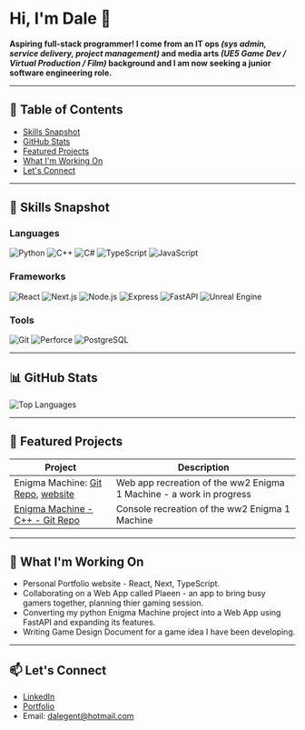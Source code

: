 # Hi, I'm Dale 👋 
**Aspiring full-stack programmer! I come from an IT ops *(sys admin, service delivery, project management)* and media arts *(UE5 Game Dev / Virtual Production / Film)* background and I am now seeking a junior software engineering role.**

---

## 📌 Table of Contents  
- [Skills Snapshot](#-skills-snapshot)  
- [GitHub Stats](#-github-stats)  
- [Featured Projects](#-featured-projects)  
- [What I'm Working On](#-what-im-working-on)  
- [Let's Connect](#-lets-connect)

---

## 🧠 Skills Snapshot  
### Languages  
![Python](https://img.shields.io/badge/Python-3776AB?style=for-the-badge&logo=python&logoColor=white)
![C++](https://img.shields.io/badge/C++-00599C?style=for-the-badge&logo=c%2B%2B&logoColor=white)
![C#](https://img.shields.io/badge/C%23-239120?style=for-the-badge&logo=c-sharp&logoColor=white)
![TypeScript](https://img.shields.io/badge/TypeScript-3178C6?style=for-the-badge&logo=typescript&logoColor=white)
![JavaScript](https://img.shields.io/badge/JavaScript-F7DF1E?style=for-the-badge&logo=javascript&logoColor=black)
          
### Frameworks  
![React](https://img.shields.io/badge/React-20232A?style=for-the-badge&logo=react&logoColor=61DAFB)
![Next.js](https://img.shields.io/badge/Next.js-000000?style=for-the-badge&logo=next.js&logoColor=white)
![Node.js](https://img.shields.io/badge/Node.js-339933?style=for-the-badge&logo=node.js&logoColor=white)
![Express](https://img.shields.io/badge/Express-000000?style=for-the-badge&logo=express&logoColor=white)
![FastAPI](https://img.shields.io/badge/FastAPI-009688?style=for-the-badge&logo=fastapi&logoColor=white)
![Unreal Engine](https://img.shields.io/badge/Unreal%20Engine-313131?style=for-the-badge&logo=unrealengine&logoColor=white)

### Tools  
![Git](https://img.shields.io/badge/Git-F05032?style=for-the-badge&logo=git&logoColor=white)
![Perforce](https://img.shields.io/badge/Perforce-404040?style=for-the-badge&logo=perforce&logoColor=white)
![PostgreSQL](https://img.shields.io/badge/PostgreSQL-336791?style=for-the-badge&logo=postgresql&logoColor=white)

---

## 📊 GitHub Stats  
![Top Languages](https://github-readme-stats.vercel.app/api/top-langs/?username=thetechgent&layout=compact&theme=radical)

---

## 📂 Featured Projects  
| Project | Description |
|--------|-------------|
| Enigma Machine: [Git Repo](https://github.com/TheTechGent/EnigmaMachine), [website](https://www.thetechgent.co.uk/)| Web app recreation of the ww2 Enigma 1 Machine - a work in progress |
| [Enigma Machine - C++ - Git Repo](https://github.com/TheTechGent/C_nigmaMachine_PlusPlus) | Console recreation of the ww2 Enigma 1 Machine |

---

## 🧭 What I'm Working On  
- Personal Portfolio website - React, Next, TypeScript.
- Collaborating on a Web App called Plaeen - an app to bring busy gamers together, planning thier gaming session. 
- Converting my python Enigma Machine project into a Web App using FastAPI and expanding its features.
- Writing Game Design Document for a game idea I have been developing.

---

## 📫 Let's Connect  
- [LinkedIn](https://www.linkedin.com/in/dale-gent-25993024/)  
- [Portfolio](https://TechGent.co.uk)  
- Email: dalegent@hotmail.com
